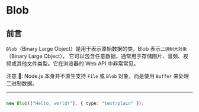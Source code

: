 # Blob

## 前言

`Blob`（Binary Large Object）是用于表示原始数据的类，Blob 表示`二进制大对象`（Binary Large Object），
它可以包含任意数据，通常用于存储图片、音频、视频或其他文件类型。它在浏览器的 Web API 中非常常见。

注意 📢: Node.js 本身并不原生支持 `File` 或 `Blob` 对象，而是使用 `Buffer` 来处理二进制数据。

---

###

```typescript
new Blob(["Hello, world!"], { type: "text/plain" });
```
